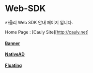 # Web-SDK

카울리 Web SDK 안내 페이지 입니다. 

Home Page : [Cauly Site][http://cauly.net]

#### [Banner](banner.md)
#### [NativeAD](nativead.md)
#### [Floating](floating.md)
